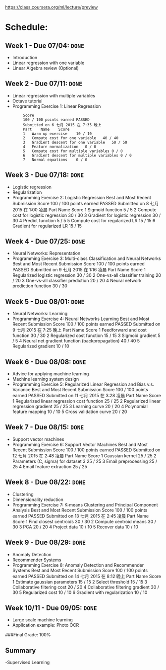 https://class.coursera.org/ml/lecture/preview
 # Schedule:
## Week 1 - Due 07/04: `DONE`
- Introduction
- Linear regression with one variable
- Linear Algebra review (Optional)

## Week 2 - Due 07/11: `DONE`
- Linear regression with multiple variables
- Octave tutorial
- Programming Exercise 1: Linear Regression
```		Best and Most Recent Submission
		Score
		100 / 100 points earned PASSED
		Submitted on 6 七月 2015 在 7:35 晚上
		Part	Name	Score
		1	Warm up exercise	10 / 10
		2	Compute cost for one variable	40 / 40
		3	Gradient descent for one variable	50 / 50
		4	Feature normalization	0 / 0
		5	Compute cost for multiple variables	0 / 0
		6	Gradient descent for multiple variables	0 / 0
		7	Normal equations	0 / 0
```

## Week 3 - Due 07/18: `DONE`
- Logistic regression
- Regularization
- Programming Exercise 2: Logistic Regression
 		Best and Most Recent Submission
		Score
		100 / 100 points earned PASSED
		Submitted on 8 七月 2015 在 1:00 凌晨
		Part	Name	Score
		1	Sigmoid function	5 / 5
		2	Compute cost for logistic regression	30 / 30
		3	Gradient for logistic regression	30 / 30
		4	Predict function	5 / 5
		5	Compute cost for regularized LR	15 / 15
		6	Gradient for regularized LR	15 / 15

## Week 4 - Due 07/25: `DONE`
- Neural Networks: Representation
- Programming Exercise 3: Multi-class Classification and Neural Networks
 		Best and Most Recent Submission
		Score
		100 / 100 points earned PASSED
		Submitted on 9 七月 2015 在 1:16 凌晨
		Part	Name	Score
		1	Regularized logistic regression	30 / 30
		2	One-vs-all classifier training	20 / 20
		3	One-vs-all classifier prediction	20 / 20
		4	Neural network prediction function	30 / 30

## Week 5 - Due 08/01: `DONE`
- Neural Networks: Learning
- Programming Exercise 4: Neural Networks Learning
 		Best and Most Recent Submission
		Score
		100 / 100 points earned PASSED
		Submitted on 9 七月 2015 在 7:25 晚上
		Part	Name	Score
		1	Feedforward and cost function	30 / 30
		2	Regularized cost function	15 / 15
		3	Sigmoid gradient	5 / 5
		4	Neural net gradient function (backpropagation)	40 / 40
		5	Regularized gradient	10 / 10

## Week 6 - Due 08/08: `DONE`
- Advice for applying machine learning
- Machine learning system design
- Programming Exercise 5: Regularized Linear Regression and Bias v.s. Variance
 		Best and Most Recent Submission
		Score
		100 / 100 points earned PASSED
		Submitted on 11 七月 2015 在 3:28 凌晨
		Part	Name	Score
		1	Regularized linear regression cost function	25 / 25
		2	Regularized linear regression gradient	25 / 25
		3	Learning curve	20 / 20
		4	Polynomial feature mapping	10 / 10
		5	Cross validation curve	20 / 20

## Week 7 - Due 08/15: `DONE`
- Support vector machines
- Programming Exercise 6: Support Vector Machines
 		Best and Most Recent Submission
		Score
		100 / 100 points earned PASSED
		Submitted on 12 七月 2015 在 2:48 凌晨
		Part	Name	Score
		1	Gaussian kernel	25 / 25
		2	Parameters (C, sigma) for dataset 3	25 / 25
		3	Email preprocessing	25 / 25
		4	Email feature extraction	25 / 25

## Week 8 - Due 08/22: `DONE`
- Clustering
- Dimensionality reduction
- Programming Exercise 7: K-means Clustering and Principal Component Analysis
 		Best and Most Recent Submission
		Score
		100 / 100 points earned PASSED
		Submitted on 13 七月 2015 在 2:45 凌晨
		Part	Name	Score
		1	Find closest centroids	30 / 30
		2	Compute centroid means	30 / 30
		3	PCA	20 / 20
		4	Project data	10 / 10
		5	Recover data	10 / 10

## Week 9 - Due 08/29: `DONE`
- Anomaly Detection
- Recommender Systems
- Programming Exercise 8: Anomaly Detection and Recommender Systems
 		Best and Most Recent Submission
		Score
		100 / 100 points earned PASSED
		Submitted on 14 七月 2015 在 8:12 晚上
		Part	Name	Score
		1	Estimate gaussian parameters	15 / 15
		2	Select threshold	15 / 15
		3	Collaborative filtering cost	20 / 20
		4	Collaborative filtering gradient	30 / 30
		5	Regularized cost	10 / 10
		6	Gradient with regularization	10 / 10

## Week 10/11 - Due 09/05: `DONE`
- Large scale machine learning
- Application example: Photo OCR

###Final Grade: 100%

## Summary 
-Supervised Learning
